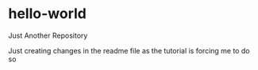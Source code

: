 # hello-world
Just Another Repository

Just creating changes in the readme file as the tutorial is forcing me to do so

